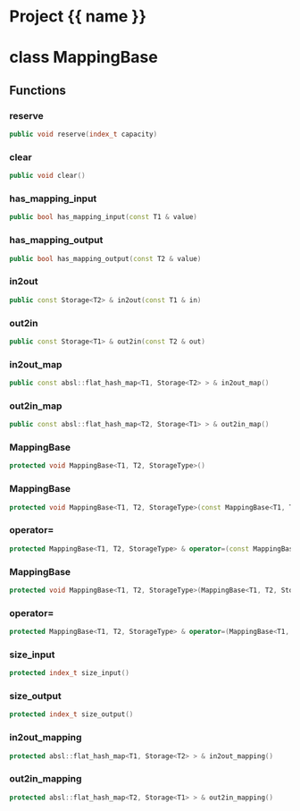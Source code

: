 <script setup>
import {useRoute} from 'vitepress'
const {path} = useRoute()
const tokens = path.split('/')
const words = tokens[2].split('-');
for (let i = 0; i < words.length; i++) {
    words[i] = words[i].charAt(0).toUpperCase() + words[i].slice(1);
    words[i] = words[i].replace('geode', 'Geode')
}
const name = words.join('-');
</script>
# Project {{ name }}

# class MappingBase


## Functions

### reserve

```cpp
public void reserve(index_t capacity)
```


### clear

```cpp
public void clear()
```


### has_mapping_input

```cpp
public bool has_mapping_input(const T1 & value)
```


### has_mapping_output

```cpp
public bool has_mapping_output(const T2 & value)
```


### in2out

```cpp
public const Storage<T2> & in2out(const T1 & in)
```


### out2in

```cpp
public const Storage<T1> & out2in(const T2 & out)
```


### in2out_map

```cpp
public const absl::flat_hash_map<T1, Storage<T2> > & in2out_map()
```


### out2in_map

```cpp
public const absl::flat_hash_map<T2, Storage<T1> > & out2in_map()
```


### MappingBase

```cpp
protected void MappingBase<T1, T2, StorageType>()
```


### MappingBase

```cpp
protected void MappingBase<T1, T2, StorageType>(const MappingBase<T1, T2, StorageType> & )
```


### operator=

```cpp
protected MappingBase<T1, T2, StorageType> & operator=(const MappingBase<T1, T2, StorageType> & )
```


### MappingBase

```cpp
protected void MappingBase<T1, T2, StorageType>(MappingBase<T1, T2, StorageType> && )
```


### operator=

```cpp
protected MappingBase<T1, T2, StorageType> & operator=(MappingBase<T1, T2, StorageType> && )
```


### size_input

```cpp
protected index_t size_input()
```


### size_output

```cpp
protected index_t size_output()
```


### in2out_mapping

```cpp
protected absl::flat_hash_map<T1, Storage<T2> > & in2out_mapping()
```


### out2in_mapping

```cpp
protected absl::flat_hash_map<T2, Storage<T1> > & out2in_mapping()
```




